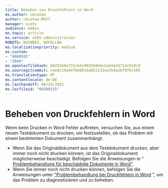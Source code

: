 ```yaml
---
title: Beheben von Druckfehlern in Word
ms.author: cmcatee
author: cmcatee-MSFT
manager: scotv
audience: Admin
ms.topic: article
ms.service: o365-administration
ROBOTS: NOINDEX, NOFOLLOW
ms.localizationpriority: medium
ms.custom:
- "9000585"
- "3040"
ms.openlocfilehash: b0242b8ef33cb4c8833b9ebcbee5b43714c619c9
ms.sourcegitcommit: c4e8c29a94f840816a023131ea7b4a2bf876c305
ms.translationtype: MT
ms.contentlocale: de-DE
ms.lasthandoff: 06/29/2022
ms.locfileid: "66399315"
---
```

# <a name="resolving-print-failures-in-word"></a>Beheben von Druckfehlern in Word

Wenn beim Drucken in Word Fehler auftreten, versuchen Sie, aus einem neuen Testdokument zu drucken, um festzustellen, ob das Problem mit einem bestimmten Dokument zusammenhängt.

- Wenn Sie das Originaldokument aus dem Testdokument drucken, aber immer noch nicht drucken können, ist das Originaldokument möglicherweise beschädigt. Befolgen Sie die Anweisungen in " [Problembehandlung für beschädigte Dokumente in Word"](https://docs.microsoft.com/office/troubleshoot/word/damaged-documents-in-word#update-microsoft-office-and-windows).
- Wenn Sie immer noch nicht drucken können, befolgen Sie die Anweisungen unter ["Problembehandlung bei Druckfehlern in Word](https://docs.microsoft.com/office/troubleshoot/word/print-failures-in-word) ", um das Problem zu diagnostizieren und zu beheben.
